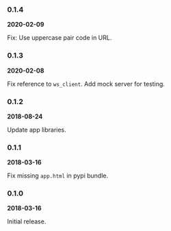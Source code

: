 ### 0.1.4

**2020-02-09**

Fix: Use uppercase pair code in URL.

### 0.1.3

**2020-02-08**

Fix reference to `ws_client`.
Add mock server for testing.

### 0.1.2

**2018-08-24**

Update app libraries.

### 0.1.1

**2018-03-16**

Fix missing `app.html` in pypi bundle.

### 0.1.0

**2018-03-16**

Initial release.
